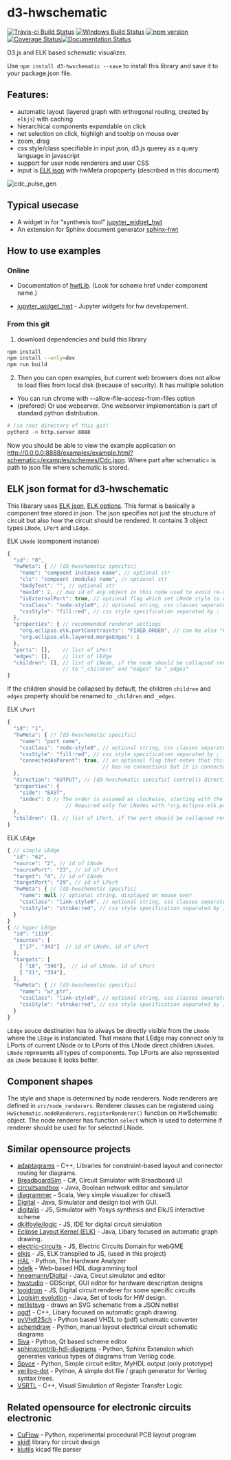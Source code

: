 # d3-hwschematic
[![Travis-ci Build Status](https://travis-ci.org/Nic30/d3-hwschematic.png?branch=master)](https://travis-ci.org/Nic30/d3-hwschematic)
[![Windows Build Status](https://ci.appveyor.com/api/projects/status/73w4swf18m8mr1t0?svg=true)](https://ci.appveyor.com/project/Nic3084362/d3-hwschematic)
[![npm version](https://badge.fury.io/js/d3-hwschematic.svg)](https://badge.fury.io/js/d3-hwschematic)[![Coverage Status](https://coveralls.io/repos/github/Nic30/d3-hwschematic/badge.svg?branch=master)](https://coveralls.io/github/Nic30/d3-hwschematic?branch=master)[![Documentation Status](https://readthedocs.org/projects/d3-hwschematic/badge/?version=latest)](http://d3-hwschematic.readthedocs.io/en/latest/?badge=latest)

D3.js and ELK based schematic visualizer.

Use `npm install d3-hwschematic --save` to install this library and save it to your package.json file.

## Features:

* automatic layout (layered graph with orthogonal routing, created by `elkjs`) with caching
* hierarchical components expandable on click
* net selection on click, highligh and tooltip on mouse over
* zoom, drag
* css style/class specifiable in input json, d3.js querey as a query language in javascript
* support for user node renderers and user CSS
* input is [ELK json](https://www.eclipse.org/elk/documentation/tooldevelopers/graphdatastructure/jsonformat.html) with hwMeta propoperty (described in this document)

![cdc_pulse_gen](https://github.com/Nic30/d3-hwschematic/raw/master/doc/cdc_pulse_gen.png "cdc_pulse_gen")

## Typical usecase

* A widget in for "synthesis tool" [jupyter_widget_hwt](https://github.com/Nic30/jupyter_widget_hwt)
* An extension for Sphinx document generator [sphinx-hwt](https://github.com/Nic30/sphinx-hwt)

## How to use examples

### Online

* Documentation of [hwtLib](https://hwtlib.readthedocs.io/en/latest/?badge=latest).
  (Look for scheme href under component name.)

* [jupyter_widget_hwt](https://github.com/Nic30/jupyter_widget_hwt) - Jupyter widgets for hw developement.


### From this git

1. download dependencies and build this library

```bash
npm install
npm install --only=dev
npm run build
```

2. Then you can open examples, but current web browsers does not allow to load files from local disk (because of security).
It has multiple solution
  * You can run chrome with --allow-file-access-from-files option
  * (prefered) Or use webserver. One webserver implementation is part of standard python distribution.

```bash
# (in root directory of this git)
python3 -m http.server 8888
```

Now you should be able to view the example application on http://0.0.0.0:8888/examples/example.html?schematic=/examples/schemes/Cdc.json.
Where part after schematic= is path to json file where schematic is stored.


## ELK json format for d3-hwschematic

This libarary uses [ELK json](https://www.eclipse.org/elk/documentation/tooldevelopers/graphdatastructure/jsonformat.html), [ELK options](https://www.eclipse.org/elk/reference/options.html).
This format is basically a component tree stored in json.
The json specifies not just the structure of circuit but also how the circuit should be rendered.
It contains 3 object types `LNode`, `LPort` and `LEdge`.

ELK `LNode` (component instance)
```javascript
{
  "id": "0",
  "hwMeta": { // [d3-hwschematic specific]
    "name": "compoent instance name", // optional str
    "cls": "compoent (module) name", // optional str
    "bodyText": "", // optional str
    "maxId": 2, // max id of any object in this node used to avoid re-counting object if new object is generated
    "isExternalPort": true, // optional flag which set LNode style to external LPort
    "cssClass": "node-style0", // optional string, css classes separated by space
    "cssStyle": "fill:red", // css style specification separated by ;
  },
  "properties": { // recommended renderer settings
    "org.eclipse.elk.portConstraints": "FIXED_ORDER", // can be also "FREE" or other value accepted by ELK
    "org.eclipse.elk.layered.mergeEdges": 1
  },
  "ports": [],    // list of LPort
  "edges": [],    // list of LEdge
  "children": [], // list of LNode, if the node should be collapsed rename this property
                  // to "_children" and "edges" to "_edges"
}
```
If the children should be collapsed by default, the children `children` and `edges` property should be renamed to `_children` and `_edges`.

ELK `LPort`
```javascript
{
  "id": "1",
  "hwMeta": { // [d3-hwschematic specific]
    "name": "port name",
    "cssClass": "node-style0", // optional string, css classes separated by space
    "cssStyle": "fill:red", // css style specification separated by ;
    "connectedAsParent": true, // an optional flag that notes that this LPort
                               // has no connections but it is connected as its parent LPort
  },
  "direction": "OUTPUT", // [d3-hwschematic specific] controlls direction marker
  "properties": {
    "side": "EAST",
    "index": 0 // The order is assumed as clockwise, starting with the leftmost port on the top side.
                   // Required only for LNodes with "org.eclipse.elk.portConstraints": "FIXED_ORDER"
  },
  "children": [], // list of LPort, if the port should be collapsed rename this property to "_children"
}
```

ELK `LEdge`
```javascript
{ // simple LEdge
  "id": "62",
  "source": "2", // id of LNode
  "sourcePort": "23", // id of LPort
  "target": "4", // id of LNode
  "targetPort": "29", // id of LPort
  "hwMeta": { // [d3-hwschematic specific]
    "name": null // optional string, displayed on mouse over
    "cssClass": "link-style0", // optional string, css classes separated by space
    "cssStyle": "stroke:red", // css style specification separated by ;
  }
}
{ // hyper LEdge
  "id": "1119",
  "sources": [
    ["17", "343"]  // id of LNode, id of LPort
  ],
  "targets": [
    [ "18", "346"],  // id of LNode, id of LPort
    [ "21", "354"],
  ],
  "hwMeta": { // [d3-hwschematic specific]
    "name": "wr_ptr",
    "cssClass": "link-style0", // optional string, css classes separated by space
    "cssStyle": "stroke:red", // css style specification separated by ;
  }
}
```

`LEdge` souce destination has to always be directly visible from the `LNode` where the `LEdge` is instanciated.
That means that LEdge may connect only to LPorts of current LNode or to LPorts of this LNode direct children `LNode`s.
`LNode` represents all types of components. Top LPorts are also represented as `LNode` because it looks better.


## Component shapes

The style and shape is determined by node renderers. Node renderers are defined in `src/node_renderers`.
Renderer classes can be registered using  `HwSchematic.nodeRenderers.registerRenderer()` function on HwSchematic object.
The node renderer has function `select` which is used to determine if renderer should be used for for selected LNode.



## Similar opensource projects

* [adaptagrams](https://github.com/mjwybrow/adaptagrams) - C++, Libraries for constraint-based layout and connector routing for diagrams.
* [BreadboardSim](https://github.com/daveshah1/BreadboardSim) - C#, Circuit Simulator with Breadboard UI
* [circuitsandbox](http://bitbucket.org/kwellwood/circuitsandbox) - Java, Boolean network editor and simulator
* [diagrammer](https://github.com/freechipsproject/diagrammer) - Scala, Very simple visualizer for chisel3.
* [Digital](https://github.com/hneemann/Digital) - Java, Simulator and design tool with GUI.
* [digitaljs](https://github.com/tilk/digitaljs) - JS, Simulator with Yosys synthesis and ElkJS interactive scheme
* [dkilfoyle/logic](https://github.com/dkilfoyle/logic) - JS, IDE for digital circuit simulation
* [Eclipse Layout Kernel (ELK)](https://github.com/eclipse/elk) - Java, Libary focused on automatic graph drawing.
* [electric-circuits](https://github.com/symbench/electric-circuits) - JS, Electric Circuits Domain for webGME
* [elkjs](https://github.com/kieler/elkjs) - JS, ELK transpiled to JS, (used in this project)
* [HAL](https://github.com/emsec/hal) - Python, The Hardware Analyzer
* [hdelk](https://github.com/davidthings/hdelk) - Web-based HDL diagramming tool
* [hneemann/Digital](https://github.com/hneemann/Digital) - Java, Circut simulator and editor
* [hwstudio](https://github.com/umarcor/hwstudio) - GDScript, GUI editor for hardware description designs
* [logidrom](https://github.com/wavedrom/logidrom) - JS, Digital circuit renderer for some specific circuits
* [Logisim evolution](https://github.com/logisim-evolution/logisim-evolution) - Java, Set of tools for HW design.
* [netlistsvg](https://github.com/nturley/netlistsvg) - draws an SVG schematic from a JSON netlist
* [ogdf](https://github.com/ogdf/ogdf) - C++, Libary focused on automatic graph drawing.
* [pyVhdl2Sch](https://github.com/LaurentCabaret/pyVhdl2Sch) -  Python based VHDL to (pdf) schematic converter
* [schemdraw](https://bitbucket.org/cdelker/schemdraw) - Python, manual layout electrical circuit schematic diagrams
* [Siva](https://github.com/jasonpjacobs/Siva) - Python, Qt based scheme editor
* [sphinxcontrib-hdl-diagrams](https://github.com/SymbiFlow/sphinxcontrib-hdl-diagrams) - Python, Sphinx Extension which generates various types of diagrams from Verilog code.
* [Spyce](https://github.com/imec-myhdl/Spyce) - Python, Simple circuit editor, MyHDL output (only prototype)
* [verilog-dot](https://github.com/ben-marshall/verilog-dot) - Python, A simple dot file / graph generator for Verilog syntax trees.
* [VSRTL](https://github.com/mortbopet/VSRTL/) - C++, Visual Simulation of Register Transfer Logic

## Related opensource for electronic circuits electronic

* [CuFlow](https://github.com/jamesbowman/cuflow) - Python, experimental procedural PCB layout program
* [skidl](https://github.com/devbisme/skidl) library for circuit design
* [kiutils](https://github.com/mvnmgrx/kiutils) kicad file parser
